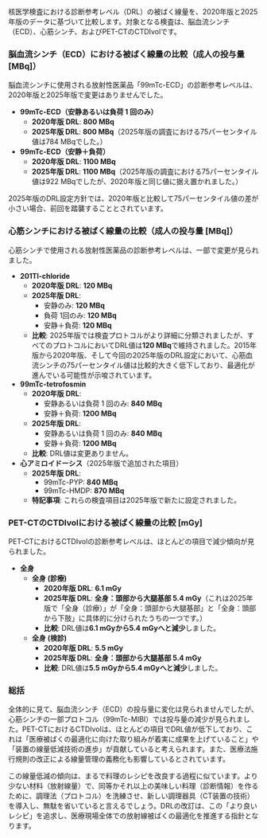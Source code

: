 核医学検査における診断参考レベル（DRL）の被ばく線量を、2020年版と2025年版のデータに基づいて比較します。対象となる検査は、脳血流シンチ（ECD）、心筋シンチ、およびPET-CTのCTDIvolです。

### 脳血流シンチ（ECD）における被ばく線量の比較（成人の投与量 [MBq]）

脳血流シンチに使用される放射性医薬品「99mTc-ECD」の診断参考レベルは、2020年版と2025年版で変更はありませんでした。

*   **99mTc-ECD（安静あるいは負荷 1 回のみ）**
    *   **2020年版 DRL**: **800 MBq**
    *   **2025年版 DRL**: **800 MBq**（2025年版の調査における75パーセンタイル値は784 MBqでした。）
*   **99mTc-ECD（安静＋負荷）**
    *   **2020年版 DRL**: **1100 MBq**
    *   **2025年版 DRL**: **1100 MBq**（2025年版の調査における75パーセンタイル値は922 MBqでしたが、2020年版と同じ値に据え置かれました。）

2025年版のDRL設定方針では、2020年版と比較して75パーセンタイル値の差が小さい場合、前回を踏襲することとされています。

### 心筋シンチにおける被ばく線量の比較（成人の投与量 [MBq]）

心筋シンチで使用される放射性医薬品の診断参考レベルは、一部で変更が見られました。

*   **201Tl-chloride**
    *   **2020年版 DRL**: **120 MBq**
    *   **2025年版 DRL**:
        *   安静のみ: **120 MBq**
        *   負荷 1回のみ: **120 MBq**
        *   安静＋負荷: **120 MBq**
    *   **比較**: 2025年版では検査プロトコルがより詳細に分類されましたが、すべてのプロトコルにおいてDRL値は**120 MBq**で維持されました。2015年版から2020年版、そして今回の2025年版のDRL設定において、心筋血流シンチの75パーセンタイル値は比較的大きく低下しており、最適化が進んでいる可能性が示唆されています。
*   **99mTc-tetrofosmin**
    *   **2020年版 DRL**:
        *   安静あるいは負荷 1 回のみ: **840 MBq**
        *   安静＋負荷: **1200 MBq**
    *   **2025年版 DRL**:
        *   安静あるいは負荷 1 回のみ: **840 MBq**
        *   安静＋負荷: **1200 MBq**
    *   **比較**: DRL値は変更ありません。
*   **心アミロイドーシス**（2025年版で追加された項目）
    *   **2025年版 DRL**:
        *   99mTc-PYP: **840 MBq**
        *   99mTc-HMDP: **870 MBq**
    *   **特記事項**: これらの検査項目は2025年版で新たに設定されました。

### PET-CTのCTDIvolにおける被ばく線量の比較 [mGy]

PET-CTにおけるCTDIvolの診断参考レベルは、ほとんどの項目で減少傾向が見られました。

*   **全身**
    *   **全身 (診療)**
        *   **2020年版 DRL**: **6.1 mGy**
        *   **2025年版 DRL**: **全身：頭部から大腿基部 5.4 mGy**（これは2025年版で「全身（診療）」が「全身：頭部から大腿基部」と「全身：頭部から下肢」に具体的に分けられたうちの一つです。）
        *   **比較**: DRL値は**6.1 mGyから5.4 mGyへと減少**しました。
    *   **全身 (検診)**
        *   **2020年版 DRL**: **5.5 mGy**
        *   **2025年版 DRL**: **全身：頭部から大腿基部 5.4 mGy**
        *   **比較**: DRL値は**5.5 mGyから5.4 mGyへと減少**しました。

### 総括

全体的に見て、脳血流シンチ（ECD）の投与量に変化は見られませんでしたが、心筋シンチの一部プロトコル（99mTc-MIBI）では投与量の減少が見られました。PET-CTにおけるCTDIvolは、ほとんどの項目でDRL値が低下しており、これは「医療被ばくの最適化に向けた取り組みが着実に成果を上げていること」や「装置の線量低減技術の進歩」が貢献していると考えられます。また、医療法施行規則の改正による線量管理の義務化も影響しているとされています。

この線量低減の傾向は、まるで料理のレシピを改良する過程に似ています。より少ない材料（放射線量）で、同等かそれ以上の美味しい料理（診断情報）を作るために、調理法（プロトコル）を洗練させ、新しい調理器具（CT装置の技術）を導入し、無駄を省いていると言えるでしょう。DRLの改訂は、この「より良いレシピ」を追求し、医療現場全体での放射線被ばくの最適化を推進する指針となります。
